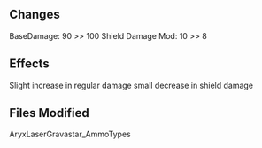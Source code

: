 ## Changes
BaseDamage: 90 >> 100
Shield Damage Mod: 10 >> 8

## Effects
Slight increase in regular damage
small decrease in shield damage

## Files Modified
AryxLaserGravastar_AmmoTypes